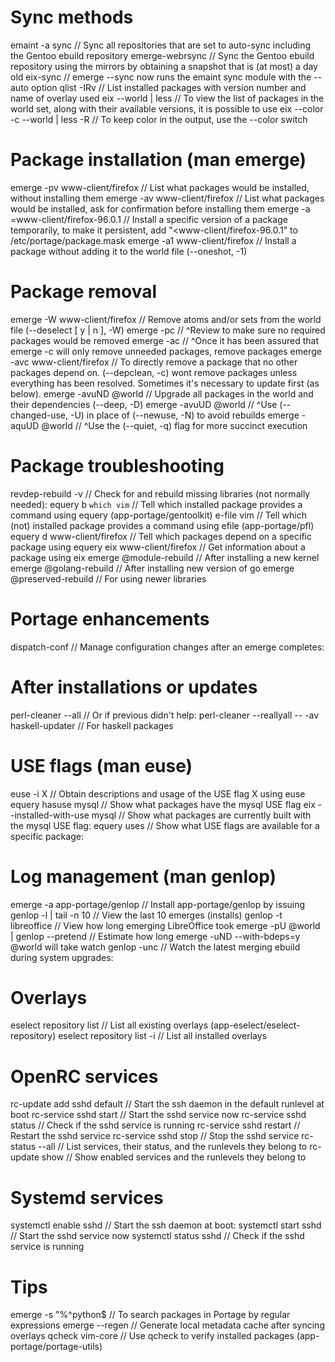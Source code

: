 # Sync methods
emaint -a sync				// Sync all repositories that are set to auto-sync including the Gentoo ebuild repository
emerge-webrsync				// Sync the Gentoo ebuild repository using the mirrors by obtaining a snapshot that is (at most) a day old
eix-sync					// emerge --sync now runs the emaint sync module with the --auto option
qlist -IRv				// List installed packages with version number and name of overlay used
eix --world | less			// To view the list of packages in the world set, along with their available versions, it is possible to use
eix --color -c --world | less -R		// To keep color in the output, use the --color switch

# Package installation (man emerge)
emerge -pv www-client/firefox		// List what packages would be installed, without installing them
emerge -av www-client/firefox		// List what packages would be installed, ask for confirmation before installing them
emerge -a =www-client/firefox-96.0.1	// Install a specific version of a package temporarily, to make it persistent, add "<www-client/firefox-96.0.1" to /etc/portage/package.mask
emerge -a1 www-client/firefox		// Install a package without adding it to the world file (--oneshot, -1)

# Package removal
emerge -W www-client/firefox		// Remove atoms and/or sets from the world file (--deselect [ y | n ], -W)
emerge -pc				// ^Review to make sure no required packages would be removed
emerge -ac				// ^Once it has been assured that emerge -c will only remove unneeded packages, remove packages
emerge -avc www-client/firefox		// To directly remove a package that no other packages depend on. (--depclean, -c) wont remove packages unless everything has been resolved. Sometimes it's necessary to update first (as below).
emerge -avuND @world			// Upgrade all packages in the world and their dependencies (--deep, -D)
emerge -avuUD @world			// ^Use (--changed-use, -U) in place of (--newuse, -N) to avoid rebuilds
emerge -aquUD @world			// ^Use the (--quiet, -q) flag for more succinct execution

# Package troubleshooting
revdep-rebuild -v			// Check for and rebuild missing libraries (not normally needed):
equery b `which vim`			// Tell which installed package provides a command using equery (app-portage/gentoolkit)
e-file vim				// Tell which (not) installed package provides a command using efile (app-portage/pfl)
equery d www-client/firefox		// Tell which packages depend on a specific package using equery
eix www-client/firefox			// Get information about a package using eix
emerge @module-rebuild			// After installing a new kernel
emerge @golang-rebuild			// After installing new version of go
emerge @preserved-rebuild		// For using newer libraries

# Portage enhancements
dispatch-conf				// Manage configuration changes after an emerge completes:

# After installations or updates
perl-cleaner --all			// Or if previous didn't help: perl-cleaner --reallyall -- -av
haskell-updater				// For haskell packages

# USE flags (man euse)
euse -i X				// Obtain descriptions and usage of the USE flag X using euse
equery hasuse mysql			// Show what packages have the mysql USE flag
eix --installed-with-use mysql		// Show what packages are currently built with the mysql USE flag:
equery uses <package-name>		// Show what USE flags are available for a specific package:

# Log management (man genlop)
emerge -a app-portage/genlop		// Install app-portage/genlop by issuing
genlop -l | tail -n 10			// View the last 10 emerges (installs)
genlop -t libreoffice			// View how long emerging LibreOffice took
emerge -pU @world | genlop --pretend	// Estimate how long emerge -uND --with-bdeps=y @world will take
watch genlop -unc			// Watch the latest merging ebuild during system upgrades:

# Overlays
eselect repository list			// List all existing overlays (app-eselect/eselect-repository)
eselect repository list -i		// List all installed overlays

# OpenRC services
rc-update add sshd default		// Start the ssh daemon in the default runlevel at boot
rc-service sshd start			// Start the sshd service now
rc-service sshd status			// Check if the sshd service is running
rc-service sshd restart			// Restart the sshd service
rc-service sshd stop			// Stop the sshd service
rc-status --all				// List services, their status, and the runlevels they belong to
rc-update show				// Show enabled services and the runlevels they belong to

# Systemd services
systemctl enable sshd			// Start the ssh daemon at boot:
systemctl start sshd			// Start the sshd service now
systemctl status sshd			// Check if the sshd service is running

# Tips
emerge -s "%^python$			// To search packages in Portage by regular expressions
emerge --regen				// Generate local metadata cache after syncing overlays
qcheck vim-core				// Use qcheck to verify installed packages (app-portage/portage-utils)
